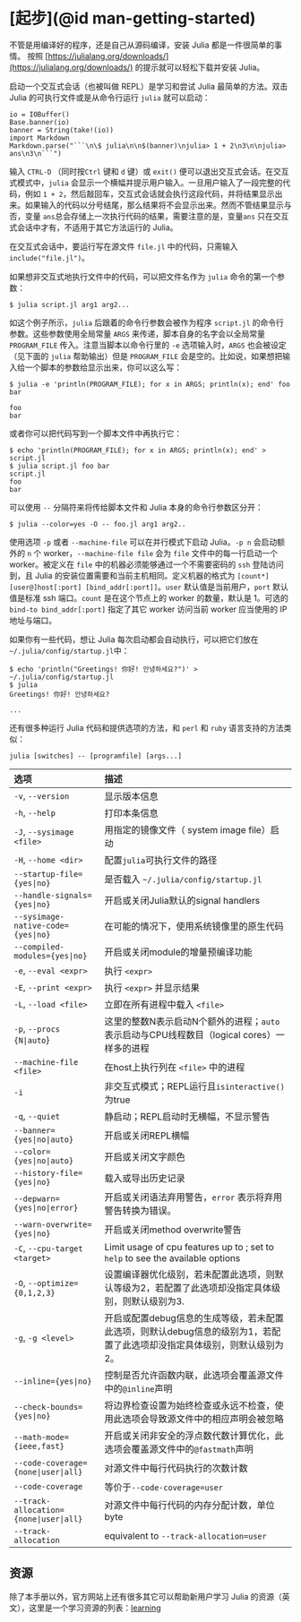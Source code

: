 # [起步](@id man-getting-started)

不管是用编译好的程序，还是自己从源码编译，安装 Julia 都是一件很简单的事情。
按照 [https://julialang.org/downloads/](https://julialang.org/downloads/) 的提示就可以轻松下载并安装 Julia。

启动一个交互式会话（也被叫做 REPL）是学习和尝试 Julia 最简单的方法。双击 Julia 的可执行文件或是从命令行运行 `julia` 就可以启动：

```@eval
io = IOBuffer()
Base.banner(io)
banner = String(take!(io))
import Markdown
Markdown.parse("```\n\$ julia\n\n$(banner)\njulia> 1 + 2\n3\n\njulia> ans\n3\n```")
```

输入 `CTRL-D` （同时按`Ctrl` 键和 `d` 键）或 `exit()` 便可以退出交互式会话。在交互式模式中，`julia` 会显示一个横幅并提示用户输入。一旦用户输入了一段完整的代码，例如 `1 + 2`，然后敲回车，交互式会话就会执行这段代码，并将结果显示出来。如果输入的代码以分号结尾，那么结果将不会显示出来。然而不管结果显示与否，变量 `ans`总会存储上一次执行代码的结果，需要注意的是，变量`ans` 只在交互式会话中才有，不适用于其它方法运行的 Julia。

在交互式会话中，要运行写在源文件 `file.jl` 中的代码，只需输入 `include("file.jl")`。

如果想非交互式地执行文件中的代码，可以把文件名作为 `julia` 命令的第一个参数：

```
$ julia script.jl arg1 arg2...
```

如这个例子所示，`julia` 后跟着的命令行参数会被作为程序 `script.jl` 的命令行参数。这些参数使用全局常量 `ARGS` 来传递，脚本自身的名字会以全局常量 `PROGRAM_FILE` 传入。注意当脚本以命令行里的 `-e` 选项输入时，`ARGS` 也会被设定（见下面的 `julia` 帮助输出）但是 `PROGRAM_FILE` 会是空的。比如说，如果想把输入给一个脚本的参数给显示出来，你可以这么写：

```
$ julia -e 'println(PROGRAM_FILE); for x in ARGS; println(x); end' foo bar

foo
bar
```

或者你可以把代码写到一个脚本文件中再执行它：

```
$ echo 'println(PROGRAM_FILE); for x in ARGS; println(x); end' > script.jl
$ julia script.jl foo bar
script.jl
foo
bar
```

可以使用 `--` 分隔符来将传给脚本文件和 Julia 本身的命令行参数区分开：

```
$ julia --color=yes -O -- foo.jl arg1 arg2..
```

使用选项 `-p` 或者 `--machine-file` 可以在并行模式下启动 Julia。`-p n` 会启动额外的 `n` 个 worker，`--machine-file file` 会为 `file` 文件中的每一行启动一个 worker。被定义在 `file` 中的机器必须能够通过一个不需要密码的 `ssh` 登陆访问到，且 Julia 的安装位置需要和当前主机相同。定义机器的格式为 `[count*][user@]host[:port] [bind_addr[:port]]`。`user` 默认值是当前用户，`port` 默认值是标准 ssh 端口。`count` 是在这个节点上的 worker 的数量，默认是 1。可选的 `bind-to bind_addr[:port]` 指定了其它 worker 访问当前 worker 应当使用的 IP 地址与端口。

如果你有一些代码，想让 Julia 每次启动都会自动执行，可以把它们放在`~/.julia/config/startup.jl`中：

```
$ echo 'println("Greetings! 你好! 안녕하세요?")' > ~/.julia/config/startup.jl
$ julia
Greetings! 你好! 안녕하세요?

...
```

还有很多种运行 Julia 代码和提供选项的方法，和 `perl` 和 `ruby` 语言支持的方法类似：

```
julia [switches] -- [programfile] [args...]
```

|选项                                 |描述|
|:---                                   |:---|
|`-v`, `--version`                      |显示版本信息|
|`-h`, `--help`                         |打印本条信息|
|`-J`, `--sysimage <file>`              |用指定的镜像文件（ system image file）启动|
|`-H`, `--home <dir>`                   |配置`julia`可执行文件的路径|
|`--startup-file={yes\|no}`             |是否载入 `~/.julia/config/startup.jl`|
|`--handle-signals={yes\|no}`           |开启或关闭Julia默认的signal handlers|
|`--sysimage-native-code={yes\|no}`     |在可能的情况下，使用系统镜像里的原生代码|
|`--compiled-modules={yes\|no}`         |开启或关闭module的增量预编译功能|
|`-e`, `--eval <expr>`                  |执行 `<expr>`|
|`-E`, `--print <expr>`                 |执行 `<expr>` 并显示结果|
|`-L`, `--load <file>`                  |立即在所有进程中载入 `<file>` |
|`-p`, `--procs {N\|auto`}              |这里的整数N表示启动N个额外的进程；`auto`表示启动与CPU线程数目（logical cores）一样多的进程|
|`--machine-file <file>`                |在host上执行列在 `<file>` 中的进程|
|`-i`                                   |非交互式模式；REPL运行且`isinteractive()`为true|
|`-q`, `--quiet`                        |静启动；REPL启动时无横幅，不显示警告|
|`--banner={yes\|no\|auto}`             |开启或关闭REPL横幅|
|`--color={yes\|no\|auto}`              |开启或关闭文字颜色|
|`--history-file={yes\|no}`             |载入或导出历史记录|
|`--depwarn={yes\|no\|error}`           |开启或关闭语法弃用警告，`error` 表示将弃用警告转换为错误。|
|`--warn-overwrite={yes\|no}`           |开启或关闭method overwrite警告|
|`-C`, `--cpu-target <target>`          |Limit usage of cpu features up to <target>; set to `help` to see the available options|
|`-O`, `--optimize={0,1,2,3}`           |设置编译器优化级别，若未配置此选项，则默认等级为2，若配置了此选项却没指定具体级别，则默认级别为3.|
|`-g`, `-g <level>`                     |开启或配置debug信息的生成等级，若未配置此选项，则默认debug信息的级别为1，若配置了此选项却没指定具体级别，则默认级别为2。|
|`--inline={yes\|no}`                   |控制是否允许函数内联，此选项会覆盖源文件中的`@inline`声明|
|`--check-bounds={yes\|no}`             |将边界检查设置为始终检查或永远不检查，使用此选项会导致源文件中的相应声明会被忽略|
|`--math-mode={ieee,fast}`              |开启或关闭非安全的浮点数代数计算优化，此选项会覆盖源文件中的`@fastmath`声明|
|`--code-coverage={none\|user\|all}`    |对源文件中每行代码执行的次数计数|
|`--code-coverage`                      |等价于`--code-coverage=user`|
|`--track-allocation={none\|user\|all}` |对源文件中每行代码的内存分配计数，单位byte|
|`--track-allocation`                   |equivalent to `--track-allocation=user`|

## 资源

除了本手册以外，官方网站上还有很多其它可以帮助新用户学习 Julia 的资源（英文），这里是一个学习资源的列表：[learning](https://julialang.org/learning/)
